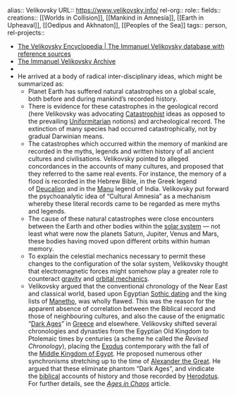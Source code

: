 alias:: Velikovsky
URL:: https://www.velikovsky.info/
rel-org::
role:: 
fields::
creations:: [[Worlds in Collision]], [[Mankind in Amnesia]], [[Earth in Upheaval]], [[Oedipus and Akhnaton]], [[Peoples of the Sea]] 
tags:: person, 
rel-projects::


- [The Velikovsky Encyclopedia | The Immanuel Velikovsky database with reference sources](https://www.velikovsky.info/)
- [The Immanuel Velikovsky Archive](https://www.varchive.org/)
-
- He arrived at a body of radical inter-disciplinary ideas, which might be summarized as:
	- Planet Earth has suffered natural catastrophes on a global scale, both before and during mankind’s recorded history.
	- There is evidence for these catastrophes in the geological record (here Velikovsky was advocating [Catastrophist](https://www.velikovsky.info/catastrophism/) ideas as opposed to the prevailing [Uniformitarian](https://www.velikovsky.info/uniformitarian/) notions) and archeological record. The extinction of many species had occurred catastrophically, not by gradual Darwinian means.
	- The catastrophes which occurred within the memory of mankind are recorded in the myths, legends and written history of all ancient cultures and civilisations. Velikovsky pointed to alleged concordances in the accounts of many cultures, and proposed that they referred to the same real events. For instance, the memory of a flood is recorded in the Hebrew Bible, in the Greek legend of [Deucalion](https://www.velikovsky.info/deucalion/) and in the [Manu](https://www.velikovsky.info/manu/) legend of India. Velikovsky put forward the psychoanalytic idea of “Cultural Amnesia” as a mechanism whereby these literal records came to be regarded as mere myths and legends.
	- The cause of these natural catastrophes were close encounters between the Earth and other bodies within the [solar system](https://www.velikovsky.info/solar-system/) — not least what were now the planets Saturn, Jupiter, Venus and Mars, these bodies having moved upon different orbits within human memory.
	- To explain the celestial mechanics necessary to permit these changes to the configuration of the solar system, Velikovsky thought that electromagnetic forces might somehow play a greater role to counteract [gravity](https://www.velikovsky.info/gravity/) and [orbital mechanics](https://www.velikovsky.info/orbital-mechanics/).
	- Velikovsky argued that the conventional chronology of the Near East and classical world, based upon Egyptian [Sothic dating](https://www.velikovsky.info/sothic-dating/) and the king lists of [Manetho](https://www.velikovsky.info/manetho/), was wholly flawed. This was the reason for the apparent absence of correlation between the Biblical record and those of neighbouring cultures, and also the cause of the enigmatic “[Dark Ages](https://www.velikovsky.info/greek-dark-ages/)” in [Greece](https://www.velikovsky.info/greece/) and elsewhere. Velikovsky shifted several chronologies and dynasties from the Egyptian Old Kingdom to Ptolemaic times by centuries (a scheme he called the *Revised Chronology*), placing the [Exodus](https://www.velikovsky.info/exodus/) contemporary with the fall of the [Middle Kingdom of Egypt](https://www.velikovsky.info/middle-kingdom-of-egypt/). He proposed numerous other synchronisms stretching up to the time of [Alexander the Great](https://www.velikovsky.info/alexander-the-great/). He argued that these eliminate phantom “Dark Ages”, and vindicate the [biblical](https://www.velikovsky.info/bible/) accounts of history and those recorded by [Herodotus](https://www.velikovsky.info/herodotus/). For further details, see the *[Ages in Chaos](https://www.velikovsky.info/ages-in-chaos/)* article.
